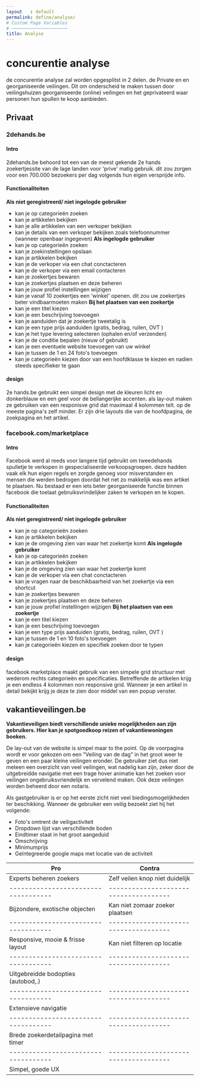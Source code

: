 ```yaml
---
layout   : default
permalink: define/analyse/
# Custom Page Variables
# ─────────────────────
title: Analyse
---
```

# concurentie analyse 
de concurentie analyse zal worden opgesplitst in 2 delen. de Private en en georganiseerde veilingen. Dit om onderscheid te maken tussen door veilingshuizen georganiseerde (online) veilingen en het geprivateerd waar personen hun spullen te koop aanbieden. 
## Privaat
### 2dehands.be 
#### Intro
2dehands.be behoord tot een van de meest gekende 2e hands zoekertjessite van de lage landen voor 'prive' matig gebruik. dit zou zorgen voor een 700.000 bezoekers per dag volgends hun eigen versprijde info. 
#### Functionaliteiten
**Als niet geregistreerd/ niet ingelogde gebruiker**
  - kan je op categorieën zoeken 
  - kan je artikkelen bekijken 
  - kan je alle artikkelen van een verkoper bekijken 
  - kan je details van een verkoper bekijken zoals telefoonnummer (wanneer openbaar ingegeven)
**Als ingelogde gebruiker**
  - kan je op categorieën zoeken 
  - kan je zoekinstellingen opslaan
  - kan je artikkelen bekijken 
  - kan je de verkoper via een chat conctacteren
  - kan je de verkoper via een email contacteren
  - kan je zoekertjes bewaren
  - kan je zoekertjes plaatsen en deze beheren
  - kan je jouw profiel instellingen wijzigen 
  - kan je vanaf 10 zoekertjes een 'winkel' openen. dit zou uw zoekertjes beter vindbaarmoeten maken
**Bij het plaatsen van een zoekertje**
  - kan je een titel kiezen 
  - kan je een beschrijving toevoegen 
  - kan je aanduiden dat je zoekertje tweetalig is
  - kan je een type prijs aanduiden (gratis, bedrag, ruilen, OVT )
  - kan je het type levering selecteren (ophalen en/of verzenden)
  - kan je de conditie bepalen (nieuw of gebruikt)
  - kan je een eventuele website toevoegen van uw winkel
  - kan je tussen de 1 en 24 foto's toevoegen
  - kan je categorieën kiezen door van een hoofdklasse te kiezen en nadien steeds specifieker te gaan
#### design 
2e hands.be gebruikt een simpel design met de kleuren licht en donkerblauw en een geel voor de bellangerijke accenten. als lay-out maken ze gebruiken van een responisve grid dat maximaal 4 kolommen telt. op de meeste pagina's zelf minder. Er zijn drie layouts die van de hoofdpagina, de zoekpagina en het artikel. 

### facebook.com/marketplace 
#### Intro
Facebook werd al reeds voor langere tijd gebruikt om tweedehands spulletje te verkopen in gespecialiseerde verkoopsgroepen. deze hadden vaak elk hun eigen regels en zorgde genoeg voor misverstanden en mensen die werden bedrogen doordat het net zo makkelijk was een artikel te plaatsen. Nu bestaad er een iets beter georganiseerde functie binnen facebook die toelaat gebruiksvrindelijker zaken te verkopen en te kopen. 
#### Functionaliteiten
**Als niet geregistreerd/ niet ingelogde gebruiker**
  - kan je op categorieën zoeken 
  - kan je artikkelen bekijken 
  - kan je de omgeving zien van waar het zoekertje komt 
**Als ingelogde gebruiker**
  - kan je op categorieën zoeken 
  - kan je artikkelen bekijken 
  - kan je de omgeving zien van waar het zoekertje komt 
  - kan je de verkoper via een chat conctacteren
  - kan je vragen naar de beschikbaarheid van het zoekertje via een shortcut
  - kan je zoekertjes bewaren
  - kan je zoekertjes plaatsen en deze beheren
  - kan je jouw profiel instellingen wijzigen 
**Bij het plaatsen van een zoekertje**
  - kan je een titel kiezen 
  - kan je een beschrijving toevoegen 
  - kan je een type prijs aanduiden (gratis, bedrag, ruilen, OVT )
  - kan je tussen de 1 en 10 foto's toevoegen
  - kan je categorieën kiezen en specifiek zoeken door te typen
#### design 
facebook marketplace maakt gebruik van een simpele grid structuur met wederom rechts categorieën en specificaties. Betreffende de artikelen krijg je een endless 4 kolommen non responsive grid. Wanneer je een artikel in detail bekijkt krijg je deze te zien door middel van een popup venster.

## vakantieveilingen.be

**Vakantieveiligen biedt verschillende unieke mogelijkheden aan zijn gebruikers. Hier kan je spotgoedkoop reizen of vakantiewoningen boeken.**

De lay-out van de website is simpel maar to the point. Op de voorpagina wordt er voor gekozen om een "Veiling van de dag" in het groot weer te geven en een paar kleine veilingen eronder. De gebruiker ziet dus niet meteen een overzicht van veel veilingen, wat nadelig kan zijn, zeker door de uitgebreidde navigatie met een trage hover animatie kan het zoeken voor veilingen ongebruiksvriendelijk en vervelend maken. Ook deze veilingen worden beheerd door een notaris.

Als gastgebruiker is er op het eerste zicht niet veel biedingsmogelijkheden ter beschikking.
Wanneer de gebruiker een veilig bezoekt ziet hij het volgende:
- Foto's omtrent de veiligactiviteit
- Dropdown lijst van verschillende boden
- Eindtimer staat in het groot aangeduid
- Omschrijving
- Minimumprijs
- Geïntegreerde google maps met locatie van de activiteit

|                Pro                |                Contra               |
|-----------------------------------|-------------------------------------| 
| Experts beheren zoekers           | Zelf veilen knop niet duidelijk     |
|-----------------------------------|-------------------------------------| 
| Bijzondere, exotische objecten    | Kan niet zomaar zoeker plaatsen     |
|-----------------------------------|-------------------------------------| 
| Responsive, mooie & frisse layout | Kan niet filteren op locatie        |
|-----------------------------------|-------------------------------------| 
| Uitgebreidde bodopties (autobod,.)|                                     |
|-----------------------------------|-------------------------------------| 
| Extensieve navigatie              |                                     |
|-----------------------------------|-------------------------------------| 
| Brede zoekerdetailpagina met timer|                                     |
|-----------------------------------|-------------------------------------| 
| Simpel, goede UX                  |                                     |